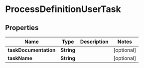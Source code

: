 
# ProcessDefinitionUserTask

## Properties
Name | Type | Description | Notes
------------ | ------------- | ------------- | -------------
**taskDocumentation** | **String** |  |  [optional]
**taskName** | **String** |  |  [optional]



